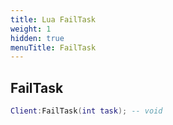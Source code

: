 ```yaml
---
title: Lua FailTask
weight: 1
hidden: true
menuTitle: FailTask
---
```

## FailTask
```lua
Client:FailTask(int task); -- void
```